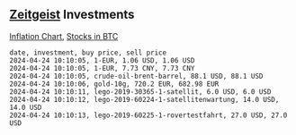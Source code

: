 ## [Zeitgeist](index.html) Investments

[Inflation Chart](https://inflationchart.com),
[Stocks in BTC](https://stonksinbtc.xyz/)

```
date, investment, buy price, sell price
2024-04-24 10:10:05, 1-EUR, 1.06 USD, 1.06 USD
2024-04-24 10:10:05, 1-EUR, 7.73 CNY, 7.73 CNY
2024-04-24 10:10:05, crude-oil-brent-barrel, 88.1 USD, 88.1 USD
2024-04-24 10:10:06, gold-10g, 720.2 EUR, 682.98 EUR
2024-04-24 10:10:11, lego-2019-30365-1-satellit, 6.0 USD, 6.0 USD
2024-04-24 10:10:12, lego-2019-60224-1-satellitenwartung, 14.0 USD, 14.0 USD
2024-04-24 10:10:13, lego-2019-60225-1-rovertestfahrt, 27.0 USD, 27.0 USD
```

